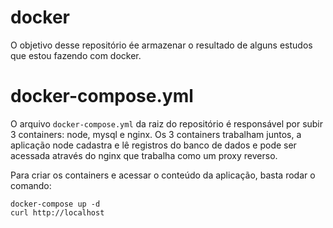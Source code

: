 # docker

O objetivo desse repositório ée armazenar o resultado de alguns estudos que estou fazendo com docker.

# docker-compose.yml

O arquivo `docker-compose.yml` da raiz do repositório é responsável por subir 3 containers: node, mysql e nginx.
Os 3 containers trabalham juntos, a aplicação node cadastra e lê registros do banco de dados e pode ser acessada através do nginx que trabalha como um proxy reverso.

Para criar os containers e acessar o conteúdo da aplicação, basta rodar o comando:

````
docker-compose up -d
curl http://localhost
````
